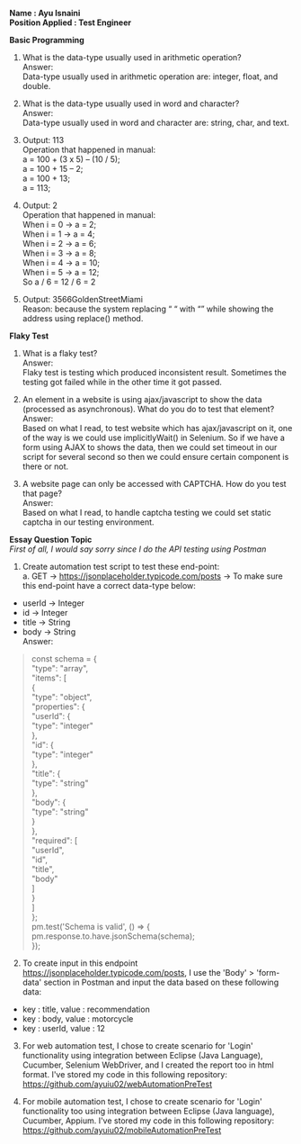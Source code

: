 **Name : Ayu Isnaini <br/>
Position Applied : Test Engineer<br/>**

**Basic Programming**<br/>
1.	What is the data-type usually used in arithmetic operation? <br/>
Answer: <br/>
Data-type usually used in arithmetic operation are: integer, float, and double.<br/>

2.	What is the data-type usually used in word and character? <br/>
Answer:<br/>
Data-type usually used in word and character are: string, char, and text.<br/>

3.	Output: 113<br/>
Operation that happened in manual:<br/>
a = 100 + (3 x 5) – (10 / 5);<br/>
a = 100 + 15 – 2;<br/>
a = 100 + 13;<br/>
a = 113;<br/>

4.	Output: 2<br/>
Operation that happened in manual:<br/>
When i = 0 -> a = 2;<br/>
When i = 1 -> a = 4;<br/>
When i = 2 -> a = 6;<br/>
When i = 3 -> a = 8;<br/>
When i = 4 -> a = 10;<br/>
When i = 5 -> a = 12;<br/>
So a / 6 = 12 / 6 = 2<br/>

5.	Output: 3566GoldenStreetMiami<br/>
Reason: because the system replacing “ “ with “” while showing the address using replace() method.<br/>

**Flaky Test**<br/>
1. What is a flaky test?<br/>
Answer:<br/>
Flaky test is testing which produced inconsistent result. Sometimes the testing got failed while in the other time it got passed.<br/>

2. An element in a website is using ajax/javascript to show the data (processed as asynchronous). What do you do to test that element?<br/>
Answer:<br/>
Based on what I read, to test website which has ajax/javascript on it, one of the way is we could use implicitlyWait() in Selenium. So if we have a form using AJAX to shows the data, then we could set timeout in our script for several second so then we could ensure certain component is there or not.<br/>

3. A website page can only be accessed with CAPTCHA. How do you test that page?<br/>
Answer:<br/>
Based on what I read, to handle captcha testing we could set static captcha in our testing environment.<br/>

**Essay Question Topic**<br/>
*First of all, I would say sorry since I do the API testing using Postman*
1. Create automation test script to test these end-point:<br/>
a. GET -> https://jsonplaceholder.typicode.com/posts -> To make sure this
end-point have a correct data-type below:
- userId -> Integer<br/>
- id -> Integer<br/>
- title -> String<br/>
- body -> String<br/>
Answer:<br/>
>const schema = {<br/>
  "type": "array",<br/>
  "items": [<br/>
    {<br/>
      "type": "object",<br/>
      "properties": {<br/>
        "userId": {<br/>
          "type": "integer"<br/>
        },<br/>
        "id": {<br/>
          "type": "integer"<br/>
        },<br/>
        "title": {<br/>
          "type": "string"<br/>
        },<br/>
        "body": {<br/>
          "type": "string"<br/>
        }<br/>
      },<br/>
      "required": [<br/>
        "userId",<br/>
        "id",<br/>
        "title",<br/>
        "body"<br/>
      ]<br/>
    }<br/>
  ]<br/>
};<br/>
pm.test('Schema is valid', () => {<br/>
    pm.response.to.have.jsonSchema(schema);<br/>
});

2. To create input in this endpoint https://jsonplaceholder.typicode.com/posts, I use the 'Body' > 'form-data' section in Postman and input the data based on these following data:<br/>
- key : title, value : recommendation
- key : body, value : motorcycle
- key : userId, value : 12

3. For web automation test, I chose to create scenario for 'Login' functionality using integration between Eclipse (Java Language), Cucumber, Selenium WebDriver, and I created the report too in html format. I've stored my code in this following repository: https://github.com/ayuiu02/webAutomationPreTest

5. For mobile automation test, I chose to create scenario for 'Login' functionality too using integration between Eclipse (Java language), Cucumber, Appium. I've stored my code in this following repository: https://github.com/ayuiu02/mobileAutomationPreTest
